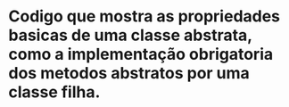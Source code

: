 # Codigo que mostra as propriedades basicas de uma classe abstrata, como a implementação obrigatoria dos metodos abstratos por uma classe filha.
